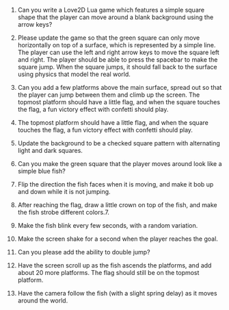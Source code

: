 1. Can you write a Love2D Lua game which features a simple square shape that the player can move around a blank background using the arrow keys?

1. Please update the game so that the green square can only move horizontally on top of a surface, which is represented by a simple line.
The player can use the left and right arrow keys to move the square left and right.
The player should be able to press the spacebar to make the square jump.
When the square jumps, it should fall back to the surface using physics that model the real world.

1. Can you add a few platforms above the main surface, spread out so that the player can jump between them and climb up the screen.
The topmost platform should have a little flag, and when the square touches the flag, a fun victory effect with confetti should play.

1. The topmost platform should have a little flag, and when the square touches the flag, a fun victory effect with confetti should play.

1. Update the background to be a checked square pattern with alternating light and dark squares.

1. Can you make the green square that the player moves around look like a simple blue fish?

1. Flip the direction the fish faces when it is moving, and make it bob up and down while it is not jumping.

1. After reaching the flag, draw a little crown on top of the fish, and make the fish strobe different colors.7.

1. Make the fish blink every few seconds, with a random variation.

1. Make the screen shake for a second when the player reaches the goal.

1. Can you please add the ability to double jump?

1. Have the screen scroll up as the fish ascends the platforms, and add about 20 more platforms. The flag should still be on the topmost platform.

1. Have the camera follow the fish (with a slight spring delay) as it moves around the world.
